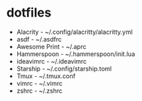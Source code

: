 # dotfiles

* Alacrity - ~/.config/alacritty/alacritty.yml
* asdf - ~/.asdfrc
* Awesome Print - ~/.aprc
* Hammerspoon - ~/.hammerspoon/init.lua
* ideavimrc - ~/.ideavimrc
* Starship - ~/.config/starship.toml
* Tmux - ~/.tmux.conf
* vimrc - ~/.vimrc
* zshrc - ~/.zshrc


